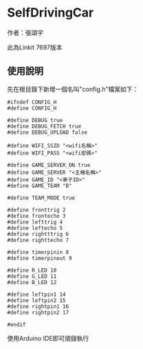 SelfDrivingCar
===

作者：張頌宇

此為Linkit 7697版本

使用說明
---
先在根目錄下新增一個名叫"config.h"檔案如下：
```
#ifndef CONFIG_H
#define CONFIG_H

#define DEBUG true
#define DEBUG_FETCH true
#define DEBUG_UPLOAD false

#define WIFI_SSID "<wifi名稱>"
#define WIFI_PASS "<wifi密碼>"

#define GAME_SERVER_ON true
#define GAME_SERVER "<主機名稱>"
#define GAME_ID "<車子ID>"
#define GAME_TEAM "B"

#define TEAM_MODE true

#define fronttrig 2
#define frontecho 3
#define lefttrig 4
#define leftecho 5
#define rightttrig 6
#define righttecho 7

#define timerpinin 8
#define timerpinout 9

#define R_LED 10
#define G_LED 11
#define B_LED 12

#define leftpin1 14
#define leftpin2 15
#define rightpin1 16
#define rightpin2 17

#endif
```

使用Arduino IDE即可燒錄執行